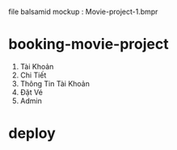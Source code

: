 file balsamid mockup : Movie-project-1.bmpr
# booking-movie-project
1. Tài Khoản
2. Chi Tiết 
3. Thông Tin Tài Khoản
4. Đặt Vé 
5. Admin
# deploy 
